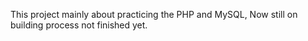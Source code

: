 This project mainly about practicing the PHP and MySQL, Now still on building process not finished yet. 

